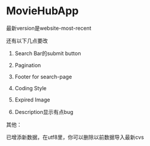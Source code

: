 # MovieHubApp

最新version是website-most-recent

还有以下几点要改

1. Search Bar的submit button

2. Pagination

3. Footer for search-page
 
4. Coding Style

5. Expired Image

6. Description显示有点bug

其他：

已增添新数据，在utf8里，你可以删除以前数据导入最新cvs
